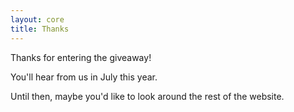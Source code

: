 ```yaml
---
layout: core
title: Thanks
---
```


Thanks for entering the giveaway!

You'll hear from us in July this year.

Until then, maybe you'd like to look around the rest of the website.


